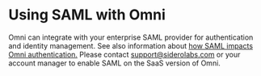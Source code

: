 # Using SAML with Omni

Omni can integrate with your enterprise SAML provider for authentication and identity management. See also information about [how SAML impacts Omni authentication.](../../explanation/authentication-and-authorization.md) Please contact support@siderolabs.com or your account manager to enable SAML on the SaaS version of Omni.
